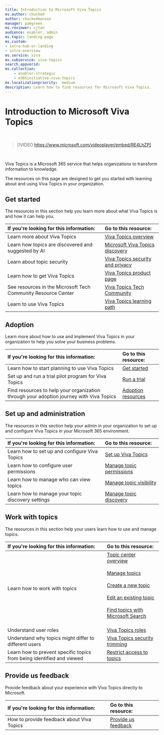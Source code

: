 ```yaml
---
title: Introduction to Microsoft Viva Topics
ms.author: chucked
author: chuckedmonson
manager: pamgreen
ms.reviewer: cjtan
audience: enabler, admin
ms.topic: landing-page
ms.custom: 
- intro-hub-or-landing
- intro-overview
ms.service: viva
ms.subservice: viva-topics
search.appverid: 
ms.collection: 
    - enabler-strategic
    - m365initiative-viva-topics
ms.localizationpriority:  medium
description: Learn how to find resources for Microsoft Viva Topics.
---
```


# Introduction to Microsoft Viva Topics

</br>

> [!VIDEO https://www.microsoft.com/videoplayer/embed/RE4LhZP]  

</br>


Viva Topics is a Microsoft 365 service that helps organizations to transform information to knowledge.

The resources on this page are designed to get you started with learning about and using Viva Topics in your organization.

## Get started

The resources in this section help you learn more about what Viva Topics is and how it can help you.

| If you're looking for this information: | Go to this resource: |
|:-----|:-----|
|Learn more about Viva Topics|[Viva Topics overview](topic-experiences-overview.md)|
|Learn how topics are discovered and suggested by AI|[Microsoft Viva Topics discovery](topic-experiences-discovery.md)|
|Learn about topic security|[Viva Topics security and privacy](topic-experiences-security-privacy.md)|
|Learn how to get Viva Topics|[Viva Topics product page](https://www.microsoft.com/microsoft-viva/topics?activetab=pivot%3aoverviewtab)|
|See resources in the Microsoft Tech Community Resource Center|[Viva Topics Tech Community](https://resources.techcommunity.microsoft.com/viva-topics/)|
|Learn to use Viva Topics|[Viva Topics learning path](/learn/paths/m365-viva-topics/)|

## Adoption

Learn more about how to use and implement Viva Topics in your organization to help you solve your business problems. 

| If you're looking for this information: | Go to this resource: |
|:-----|:-----|
|Learn how to start planning to use Viva Topics |[Get started](topics-adoption-getstarted.md)|  
|Set up and run a trial pilot program for Viva Topics |[Run a trial](trial-topics.md)|
|Find resources to help your organization through your adoption journey with Viva Topics |[Adoption resources](adoption-resources.md)|

## Set up and administration

The resources in this section help your admin in your organization to set up and configure Viva Topics in your Microsoft 365 environment.

| If you're looking for this information: | Go to this resource: |
|:-----|:-----|
|Learn how to set up and configure Viva Topics|[Set up Viva Topics](set-up-topic-experiences.md)|
|Learn how to configure user permissions|[Manage topic permissions](topic-experiences-user-permissions.md)|
|Learn how to manage who can view topics|[Manage topic visibility](topic-experiences-knowledge-rules.md)|
|Learn how to manage your topic discovery settings|[Manage topic discovery](topic-experiences-discovery.md)|

## Work with topics

The resources in this section help your users learn how to use and manage topics.

| If you're looking for this information: | Go to this resource: |
|:-----|:-----|
|Learn how to work with topics|[Topic center overview](topic-center-overview.md)<br><br>[Manage topics](manage-topics.md)<br><br>[Create a new topic](create-a-topic.md)<br><br>[Edit an existing topic](edit-a-topic.md)<br><br>[Find topics with Microsoft Search](search.md)<br><br>|
|Understand user roles|[Viva Topics roles](topic-experiences-roles.md)|
|Understand why topics might differ to different users|[Viva Topics security trimming](topic-experiences-security-trimming.md)|
|Learn how to prevent specific topics from being identified and viewed|[Restrict access to topics](restrict-access-to-topics.md)|

## Provide us feedback

Provide feedback about your experience with Viva Topics directly to Microsoft.

| If you're looking for this information: | Go to this resource: |
|:-----|:-----|
|How to provide feedback about Viva Topics|[Provide us feedback](topic-experiences-overview.md#provide-us-feedback)|


